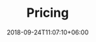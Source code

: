 ---
title: "Pricing"
date: 2018-09-24T11:07:10+06:00
description: "Lorem ipsum dolor sit amet, consectetur adipiscing elit. <br> Sit aliquet facilisis penatibus ac est eget."
layout: "pricing"
draft: false


pricing:
  title: "Choose The Best Pricing"
  content: "Lorem ipsum dolor sit amet, consectetur adipiscing. Ultrices condimentum fringilla maecenas dis felis, rutrum tortor, suspendisse. Interdum vitae"
  pricing_table:
  - name: "Single Mentorship"
    price: "৳5900"
    discount: ""
    image: "images/pricing/01.png"
    content: "Lorem ipsum dolor amet, confseur justo. Massa augue neque proin adisng."
    services:
    - "Track Reward Part Program"
    - "Design and prototype powerful"
    - "Keep work in unlimited storage"
    - "Add people document handoff"
    
  - name: "Single Mentorship"
    price: "৳5900"
    discount: "Save 50%"
    image: "images/pricing/02.png"
    content: "Lorem ipsum dolor amet, confseur justo. Massa augue neque proin adisng."
    services:
    - "Track Reward Part Program"
    - "Design and prototype powerful"
    - "Keep work in unlimited storage"
    - "Add people document handoff"
    
  - name: "Single Mentorship"
    price: "৳5900"
    discount: ""
    image: "images/pricing/03.png"
    content: "Lorem ipsum dolor amet, confseur justo. Massa augue neque proin adisng."
    services:
    - "Track Reward Part Program"
    - "Design and prototype powerful"
    - "Keep work in unlimited storage"
    - "Add people document handoff"
---